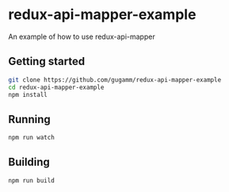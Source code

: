 # redux-api-mapper-example
An example of how to use redux-api-mapper

## Getting started

```bash
git clone https://github.com/gugamm/redux-api-mapper-example
cd redux-api-mapper-example
npm install
``` 

## Running

```bash
npm run watch
```

## Building

```bash
npm run build
```
